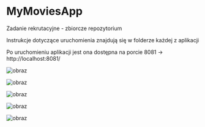 # MyMoviesApp
Zadanie rekrutacyjne - zbiorcze repozytorium

Instrukcje dotyczące uruchomienia znajdują się w folderze każdej z aplikacji

Po uruchomieniu aplikacji jest ona dostępna na porcie 8081 -> http://localhost:8081/

![obraz](https://github.com/flulkiewicz/MyMoviesApp/assets/87930052/58d6eb26-0ab8-422c-9e99-5f3d7d882eca)

![obraz](https://github.com/flulkiewicz/MyMoviesApp/assets/87930052/f470af91-055a-4348-9bed-0ab530d5889c)

![obraz](https://github.com/flulkiewicz/MyMoviesApp/assets/87930052/652bb830-5331-4759-b15e-449c44ac0c52)

![obraz](https://github.com/flulkiewicz/MyMoviesApp/assets/87930052/1d0bd0ca-dbd4-47ae-8c7b-1c7a8dd73343)

![obraz](https://github.com/flulkiewicz/MyMoviesApp/assets/87930052/50f6894b-8eb2-4f22-9e48-8fded6aef754)



